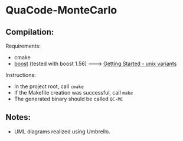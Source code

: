 QuaCode-MonteCarlo
==================

Compilation:
------------
Requirements:
  - cmake
  - [boost](http://www.boost.org/) (tested with boost 1.56) ---> [Getting Started - unix variants](http://www.boost.org/doc/libs/1_56_0/more/getting_started/unix-variants.html)

Instructions:
  - In the project root, call `cmake`
  - If the Makefile creation was successful, call `make`
  - The generated binary should be called `QC-MC`


Notes:
------
  - UML diagrams realized using Umbrello.
